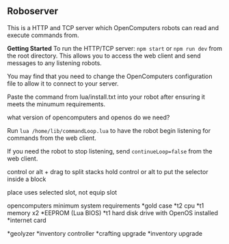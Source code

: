 ## Roboserver

This is a HTTP and TCP server which OpenComputers robots can read and execute commands from.

**Getting Started**
To run the HTTP/TCP server: `npm start` or `npm run dev` from the root directory. This allows you to access the web client and send messages to any listening robots.

You may find that you need to change the OpenComputers configuration file to allow it to connect to your server.

Paste the command from lua/install.txt into your robot after ensuring it meets the minumum requirements.

what version of opencomputers and openos do we need?

Run `lua /home/lib/commandLoop.lua` to have the robot begin listening for commands from the web client.

If you need the robot to stop listening, send `continueLoop=false` from the web client.

control or alt + drag to split stacks
hold control or alt to put the selector inside a block

place uses selected slot, not equip slot

opencomputers minimum system requirements
  *gold case
  *t2 cpu
  *t1 memory x2
  *EEPROM (Lua BIOS)
  *t1 hard disk drive with OpenOS installed
  *internet card

  *geolyzer
  *inventory controller
  *crafting upgrade
  *inventory upgrade